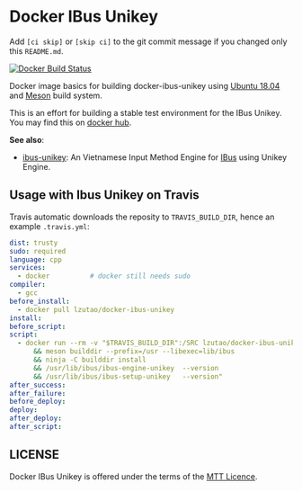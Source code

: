 # Docker IBus Unikey

Add `[ci skip]` or `[skip ci]` to the git commit message if you changed only this `README.md`.

[![Docker Build Status][docker shield]][docker hub]

Docker image basics for building docker-ibus-unikey using [Ubuntu 18.04][ubuntu 18] and [Meson] build system.

This is an effort for building a stable test environment for the IBus Unikey. You may find this on [docker hub].

**See also**:

* [ibus-unikey]: An Vietnamese Input Method Engine for [IBus][ibus-wiki] using Unikey Engine.

[docker shield]: https://img.shields.io/docker/build/lzutao/docker-ibus-unikey.svg?style=flat-square
[docker hub]: https://hub.docker.com/r/lzutao/docker-ibus-unikey/
[ibus-unikey]: https://github.com/lzutao/ibus-unikey
[ibus-wiki]: https://en.wikipedia.org/wiki/Intelligent_Input_Bus
[ubuntu 18]: https://www.ubuntu.com/
[Meson]: http://mesonbuild.com/

## Usage with Ibus Unikey on Travis

Travis automatic downloads the reposity to `TRAVIS_BUILD_DIR`, hence an example `.travis.yml`:
```yaml
dist: trusty
sudo: required
language: cpp
services:
  - docker          # docker still needs sudo
compiler:
  - gcc
before_install:
  - docker pull lzutao/docker-ibus-unikey
install:
before_script:
script:
  - docker run --rm -v "$TRAVIS_BUILD_DIR":/SRC lzutao/docker-ibus-unikey sh -c "cd /SRC
      && meson builddir --prefix=/usr --libexec=lib/ibus
      && ninja -C builddir install
      && /usr/lib/ibus/ibus-engine-unikey  --version
      && /usr/lib/ibus/ibus-setup-unikey   --version"
after_success:
after_failure:
before_deploy:
deploy:
after_deploy:
after_script:
```

## LICENSE

Docker IBus Unikey is offered under the terms of the [MTT Licence][LICENCE].

[LICENCE]: COPYING

